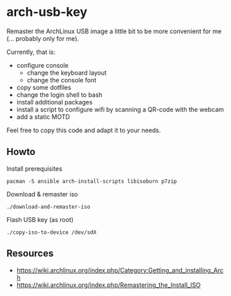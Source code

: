 # arch-usb-key

Remaster the ArchLinux USB image a little bit to be more convenient for me (... probably only for me).

Currently, that is:
- configure console
    - change the keyboard layout
    - change the console font
- copy some dotfiles
- change the login shell to bash
- install additional packages
- install a script to configure wifi by scanning a QR-code with the webcam
- add a static MOTD

Feel free to copy this code and adapt it to your needs.

## Howto

Install prerequisites

    pacman -S ansible arch-install-scripts libisoburn p7zip

Download & remaster iso

    ./download-and-remaster-iso

Flash USB key (as root)

    ./copy-iso-to-device /dev/sdX

## Resources

- https://wiki.archlinux.org/index.php/Category:Getting_and_installing_Arch
- https://wiki.archlinux.org/index.php/Remastering_the_Install_ISO
